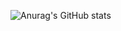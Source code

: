 ![Anurag's GitHub stats](https://github-readme-stats.vercel.app/api?username=KimNackHyeon&show_icons=true&theme=dracula&include_all_commits=true)
